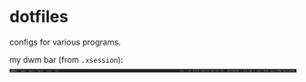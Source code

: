 # dotfiles

configs for various programs.

my dwm bar (from `.xsession`):
<img src="./dwm_bar.png"/>
